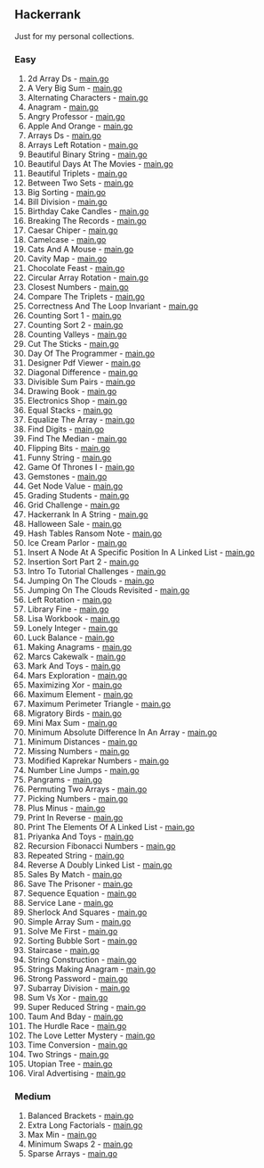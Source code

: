 ## Hackerrank

Just for my personal collections.

<!-- start dictionary -->

### Easy 
1. 2d Array Ds - [main.go](easy/2d-array-ds/main.go)
2. A Very Big Sum - [main.go](easy/a-very-big-sum/main.go)
3. Alternating Characters - [main.go](easy/alternating-characters/main.go)
4. Anagram - [main.go](easy/anagram/main.go)
5. Angry Professor - [main.go](easy/angry-professor/main.go)
6. Apple And Orange - [main.go](easy/apple-and-orange/main.go)
7. Arrays Ds - [main.go](easy/arrays-ds/main.go)
8. Arrays Left Rotation - [main.go](easy/arrays-left-rotation/main.go)
9. Beautiful Binary String - [main.go](easy/beautiful-binary-string/main.go)
10. Beautiful Days At The Movies - [main.go](easy/beautiful-days-at-the-movies/main.go)
11. Beautiful Triplets - [main.go](easy/beautiful-triplets/main.go)
12. Between Two Sets - [main.go](easy/between-two-sets/main.go)
13. Big Sorting - [main.go](easy/big-sorting/main.go)
14. Bill Division - [main.go](easy/bill-division/main.go)
15. Birthday Cake Candles - [main.go](easy/birthday-cake-candles/main.go)
16. Breaking The Records - [main.go](easy/breaking-the-records/main.go)
17. Caesar Chiper - [main.go](easy/caesar-chiper/main.go)
18. Camelcase - [main.go](easy/camelcase/main.go)
19. Cats And A Mouse - [main.go](easy/cats-and-a-mouse/main.go)
20. Cavity Map - [main.go](easy/cavity-map/main.go)
21. Chocolate Feast - [main.go](easy/chocolate-feast/main.go)
22. Circular Array Rotation - [main.go](easy/circular-array-rotation/main.go)
23. Closest Numbers - [main.go](easy/closest-numbers/main.go)
24. Compare The Triplets - [main.go](easy/compare-the-triplets/main.go)
25. Correctness And The Loop Invariant - [main.go](easy/correctness-and-the-loop-invariant/main.go)
26. Counting Sort 1 - [main.go](easy/counting-sort-1/main.go)
27. Counting Sort 2 - [main.go](easy/counting-sort-2/main.go)
28. Counting Valleys - [main.go](easy/counting-valleys/main.go)
29. Cut The Sticks - [main.go](easy/cut-the-sticks/main.go)
30. Day Of The Programmer - [main.go](easy/day-of-the-programmer/main.go)
31. Designer Pdf Viewer - [main.go](easy/designer-pdf-viewer/main.go)
32. Diagonal Difference - [main.go](easy/diagonal-difference/main.go)
33. Divisible Sum Pairs - [main.go](easy/divisible-sum-pairs/main.go)
34. Drawing Book - [main.go](easy/drawing-book/main.go)
35. Electronics Shop - [main.go](easy/electronics-shop/main.go)
36. Equal Stacks - [main.go](easy/equal-stacks/main.go)
37. Equalize The Array - [main.go](easy/equalize-the-array/main.go)
38. Find Digits - [main.go](easy/find-digits/main.go)
39. Find The Median - [main.go](easy/find-the-median/main.go)
40. Flipping Bits - [main.go](easy/flipping-bits/main.go)
41. Funny String - [main.go](easy/funny-string/main.go)
42. Game Of Thrones I - [main.go](easy/game-of-thrones-i/main.go)
43. Gemstones - [main.go](easy/gemstones/main.go)
44. Get Node Value - [main.go](easy/get-node-value/main.go)
45. Grading Students - [main.go](easy/grading-students/main.go)
46. Grid Challenge - [main.go](easy/grid-challenge/main.go)
47. Hackerrank In A String - [main.go](easy/hackerrank-in-a-string/main.go)
48. Halloween Sale - [main.go](easy/halloween-sale/main.go)
49. Hash Tables Ransom Note - [main.go](easy/hash-tables-ransom-note/main.go)
50. Ice Cream Parlor - [main.go](easy/ice-cream-parlor/main.go)
51. Insert A Node At A Specific Position In A Linked List - [main.go](easy/insert-a-node-at-a-specific-position-in-a-linked-list/main.go)
52. Insertion Sort Part 2 - [main.go](easy/insertion-sort-part-2/main.go)
53. Intro To Tutorial Challenges - [main.go](easy/intro-to-tutorial-challenges/main.go)
54. Jumping On The Clouds - [main.go](easy/jumping-on-the-clouds/main.go)
55. Jumping On The Clouds Revisited - [main.go](easy/jumping-on-the-clouds-revisited/main.go)
56. Left Rotation - [main.go](easy/left-rotation/main.go)
57. Library Fine - [main.go](easy/library-fine/main.go)
58. Lisa Workbook - [main.go](easy/lisa-workbook/main.go)
59. Lonely Integer - [main.go](easy/lonely-integer/main.go)
60. Luck Balance - [main.go](easy/luck-balance/main.go)
61. Making Anagrams - [main.go](easy/making-anagrams/main.go)
62. Marcs Cakewalk - [main.go](easy/marcs-cakewalk/main.go)
63. Mark And Toys - [main.go](easy/mark-and-toys/main.go)
64. Mars Exploration - [main.go](easy/mars-exploration/main.go)
65. Maximizing Xor - [main.go](easy/maximizing-xor/main.go)
66. Maximum Element - [main.go](easy/maximum-element/main.go)
67. Maximum Perimeter Triangle - [main.go](easy/maximum-perimeter-triangle/main.go)
68. Migratory Birds - [main.go](easy/migratory-birds/main.go)
69. Mini Max Sum - [main.go](easy/mini-max-sum/main.go)
70. Minimum Absolute Difference In An Array - [main.go](easy/minimum-absolute-difference-in-an-array/main.go)
71. Minimum Distances - [main.go](easy/minimum-distances/main.go)
72. Missing Numbers - [main.go](easy/missing-numbers/main.go)
73. Modified Kaprekar Numbers - [main.go](easy/modified-kaprekar-numbers/main.go)
74. Number Line Jumps - [main.go](easy/number-line-jumps/main.go)
75. Pangrams - [main.go](easy/pangrams/main.go)
76. Permuting Two Arrays - [main.go](easy/permuting-two-arrays/main.go)
77. Picking Numbers - [main.go](easy/picking-numbers/main.go)
78. Plus Minus - [main.go](easy/plus-minus/main.go)
79. Print In Reverse - [main.go](easy/print-in-reverse/main.go)
80. Print The Elements Of A Linked List - [main.go](easy/print-the-elements-of-a-linked-list/main.go)
81. Priyanka And Toys - [main.go](easy/priyanka-and-toys/main.go)
82. Recursion Fibonacci Numbers - [main.go](easy/recursion-fibonacci-numbers/main.go)
83. Repeated String - [main.go](easy/repeated-string/main.go)
84. Reverse A Doubly Linked List - [main.go](easy/reverse-a-doubly-linked-list/main.go)
85. Sales By Match - [main.go](easy/sales-by-match/main.go)
86. Save The Prisoner - [main.go](easy/save-the-prisoner/main.go)
87. Sequence Equation - [main.go](easy/sequence-equation/main.go)
88. Service Lane - [main.go](easy/service-lane/main.go)
89. Sherlock And Squares - [main.go](easy/sherlock-and-squares/main.go)
90. Simple Array Sum - [main.go](easy/simple-array-sum/main.go)
91. Solve Me First - [main.go](easy/solve-me-first/main.go)
92. Sorting Bubble Sort - [main.go](easy/sorting-bubble-sort/main.go)
93. Staircase - [main.go](easy/staircase/main.go)
94. String Construction - [main.go](easy/string-construction/main.go)
95. Strings Making Anagram - [main.go](easy/strings-making-anagram/main.go)
96. Strong Password - [main.go](easy/strong-password/main.go)
97. Subarray Division - [main.go](easy/subarray-division/main.go)
98. Sum Vs Xor - [main.go](easy/sum-vs-xor/main.go)
99. Super Reduced String - [main.go](easy/super-reduced-string/main.go)
100. Taum And Bday - [main.go](easy/taum-and-bday/main.go)
101. The Hurdle Race - [main.go](easy/the-hurdle-race/main.go)
102. The Love Letter Mystery - [main.go](easy/the-love-letter-mystery/main.go)
103. Time Conversion - [main.go](easy/time-conversion/main.go)
104. Two Strings - [main.go](easy/two-strings/main.go)
105. Utopian Tree - [main.go](easy/utopian-tree/main.go)
106. Viral Advertising - [main.go](easy/viral-advertising/main.go)


### Medium 
1. Balanced Brackets - [main.go](medium/balanced-brackets/main.go)
2. Extra Long Factorials - [main.go](medium/extra-long-factorials/main.go)
3. Max Min - [main.go](medium/max-min/main.go)
4. Minimum Swaps 2 - [main.go](medium/minimum-swaps-2/main.go)
5. Sparse Arrays - [main.go](medium/sparse-arrays/main.go)

<!-- end dictionary -->
